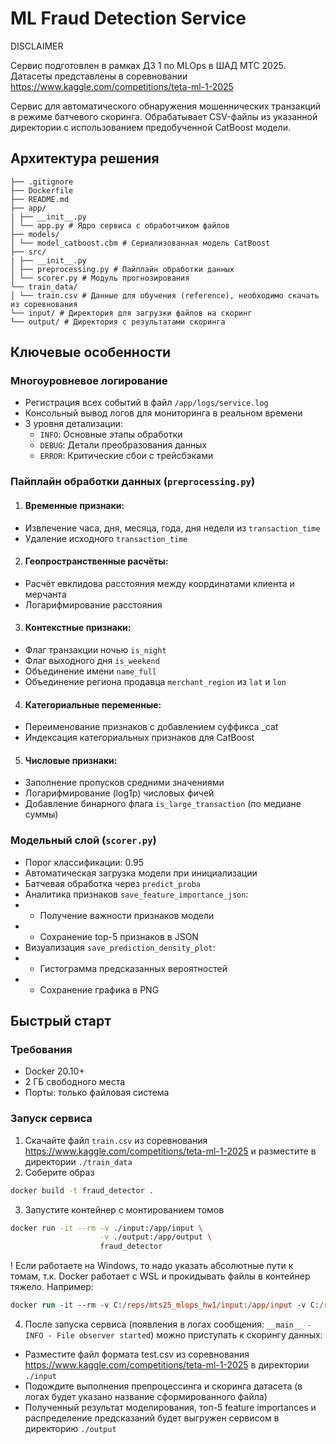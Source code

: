 # ML Fraud Detection Service

DISCLAIMER

Сервис подготовлен в рамках ДЗ 1 по MLOps в ШАД МТС 2025.
Датасеты представлены в соревновании https://www.kaggle.com/competitions/teta-ml-1-2025

Сервис для автоматического обнаружения мошеннических транзакций в режиме батчевого скоринга. Обрабатывает CSV-файлы из указанной директории с использованием предобученной CatBoost модели. 

## Архитектура решения
```
├── .gitignore
├── Dockerfile
├── README.md
├── app/
| ├── __init__.py
│ └── app.py # Ядро сервиса с обработчиком файлов
├── models/
│ └── model_catboost.cbm # Сериализованная модель CatBoost
├── src/
| ├── __init__.py
│ ├── preprocessing.py # Пайплайн обработки данных
│ └── scorer.py # Модуль прогнозирования
└── train_data/
│ └── train.csv # Данные для обучения (reference), необходимо скачать из соревнования
└── input/ # Директория для загрузки файлов на скоринг
└── output/ # Директория с результатами скоринга
```

## Ключевые особенности

### Многоуровневое логирование
- Регистрация всех событий в файл `/app/logs/service.log`
- Консольный вывод логов для мониторинга в реальном времени
- 3 уровня детализации:
  - `INFO`: Основные этапы обработки
  - `DEBUG`: Детали преобразования данных
  - `ERROR`: Критические сбои с трейсбэками

### Пайплайн обработки данных (`preprocessing.py`)
1. #### Временные признаки:
- Извлечение часа, дня, месяца, года, дня недели из `transaction_time`
- Удаление исходного `transaction_time`

2. #### Геопространственные расчёты:
- Расчёт евклидова расстояния между координатами клиента и мерчанта
- Логарифмирование расстояния

3. #### Контекстные признаки:
- Флаг транзакции ночью `is_night`
- Флаг выходного дня `is_weekend`
- Объединение имени `name_full` 
- Объединение региона продавца `merchant_region` из `lat` и `lon`

4. #### Категориальные переменные:
- Переименование признаков с добавлением суффикса _cat
- Индексация категориальных признаков для CatBoost

5. #### Числовые признаки:
- Заполнение пропусков средними значениями
- Логарифмирование (log1p) числовых фичей
- Добавление бинарного флага `is_large_transaction` (по медиане суммы)

### Модельный слой (`scorer.py`)
- Порог классификации: 0.95
- Автоматическая загрузка модели при инициализации
- Батчевая обработка через `predict_proba`
- Аналитика признаков `save_feature_importance_json`:
- - Получение важности признаков модели
- - Сохранение top-5 признаков в JSON
- Визуализация `save_prediction_density_plot`:
- - Гистограмма предсказанных вероятностей
- - Сохранение графика в PNG


## Быстрый старт

### Требования
- Docker 20.10+
- 2 ГБ свободного места
- Порты: только файловая система

### Запуск сервиса

1. Скачайте файл `train.csv` из соревнования https://www.kaggle.com/competitions/teta-ml-1-2025 и разместите в директории `./train_data`
2. Соберите образ
```bash
docker build -t fraud_detector .
```
3. Запустите контейнер с монтированием томов
```bash
docker run -it --rm -v ./input:/app/input \
                    -v ./output:/app/output \
                    fraud_detector
```
! Если работаете на Windows, то надо указать абсолютные пути к томам,
т.к. Docker работает с WSL и прокидывать файлы в контейнер тяжело. 
Например:
```ps
docker run -it --rm -v C:/reps/mts25_mlops_hw1/input:/app/input -v C:/reps/mts25_mlops_hw1/output:/app/output fraud_detector
```
4. После запуска сервиса (появления в логах сообщения: `__main__ - INFO - File observer started`) можно приступать к скорингу данных:
 - Разместите файл формата test.csv из соревнования https://www.kaggle.com/competitions/teta-ml-1-2025 в директории `./input`
 - Подождите выполнения препроцессинга и скоринга датасета (в логах будет указано название сформированного файла)
 - Полученный результат моделирования, топ-5 feature importances и распределение предсказаний будет выгружен сервисом в директорию `./output`
